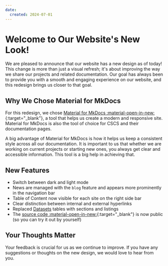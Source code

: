 ```yaml
---
date:
  created: 2024-07-01
---
```


# Welcome to Our Website's New Look!

We are pleased to announce that our website has a new design as of today! This change is more than just a visual refresh; it's about improving the way we share our projects and related documentation. Our goal has always been to provide you with a smooth and engaging experience on our website, and this redesign brings us closer to that goal.

<!-- more -->

## Why We Chose Material for MkDocs

For this redesign, we chose [Material for MkDocs :material-open-in-new:](https://squidfunk.github.io/mkdocs-material/){:target="_blank"}, a tool that helps us create a modern and responsive site. Material for MkDocs is also the tool of choice for CSCS and their documentation pages.

A big advantage of Material for MkDocs is how it helps us keep a consistent style across all our documentation. It is important to us that whether we are working on current projects or starting new ones, you always get clear and accessible information. This tool is a big help in achieving that.

## New Features

- Switch between dark and light mode
- News are managed with the `blog` feature and appears more prominently in the navigation bar
- Table of Content now visible for each site on the right side bar
- Clear distinction between internal and external hyperlinks
- Replaced [Datasets](../../datasets/climate_model_data.md) tables with sections and listings
- The [source code :material-open-in-new:](https://github.com/C2SM/c2sm.github.io){:target="_blank"} is now public (so you can try it out by yourself)

## Your Thoughts Matter

Your feedback is crucial for us as we continue to improve. If you have any suggestions or thoughts on the new design, we would love to hear from you.
